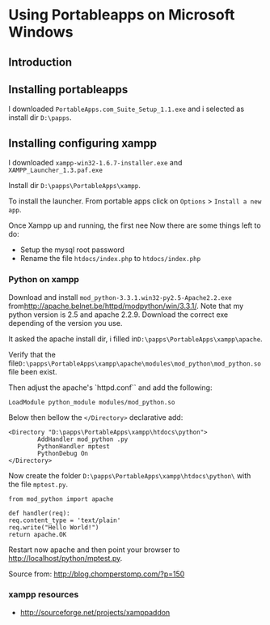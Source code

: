 # Using Portableapps on Microsoft Windows

## Introduction

## Installing portableapps

I downloaded `PortableApps.com_Suite_Setup_1.1.exe` and i selected as install dir `D:\papps`.

## Installing configuring xampp

I downloaded `xampp-win32-1.6.7-installer.exe` and `XAMPP_Launcher_1.3.paf.exe`

Install dir `D:\papps\PortableApps\xampp`.

To install the launcher. From portable apps click on `Options` > `Install a new app`.

Once Xampp up and running, the first nee Now there are some things left to do:

-   Setup the mysql root password
-   Rename the file `htdocs/index.php` to `htdocs/index.php`

### Python on xampp

Download and install `mod_python-3.3.1.win32-py2.5-Apache2.2.exe` from<http://apache.belnet.be/httpd/modpython/win/3.3.1/>. Note that my python version is 2.5 and apache 2.2.9. Download the correct exe depending of the version you use.

It asked the apache install dir, i filled in`D:\papps\PortableApps\xampp\apache`.

Verify that the file`D:\papps\PortableApps\xampp\apache\modules\mod_python\mod_python.so` file been exist.

Then adjust the apache\'s \`httpd.conf\`\` and add the following:

    LoadModule python_module modules/mod_python.so

Below then bellow the `</Directory>` declarative add:

    <Directory "D:\papps\PortableApps\xampp\htdocs\python">
            AddHandler mod_python .py
            PythonHandler mptest
            PythonDebug On
    </Directory>

Now create the folder `D:\papps\PortableApps\xampp\htdocs\python\` with  the file `mptest.py`.

    from mod_python import apache

    def handler(req):
    req.content_type = 'text/plain'
    req.write("Hello World!")
    return apache.OK

Restart now apache and then point your browser  to <http://localhost/python/mptest.py>.

Source from: <http://blog.chomperstomp.com/?p=150>

### xampp resources

-   <http://sourceforge.net/projects/xamppaddon>
